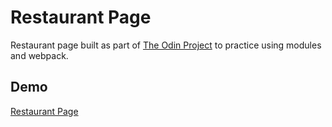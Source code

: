 # Restaurant Page

Restaurant page built as part of  [The Odin Project](https://www.theodinproject.com/) to practice using modules and webpack.



## Demo

[Restaurant Page](https://aq4rius.github.io/Restaurant-Page/)

